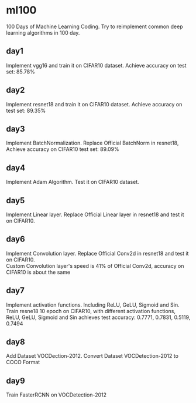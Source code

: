 # ml100
100 Days of Machine Learning Coding. Try to reimplement common deep learning algorithms in 100 day.

## day1
Implement vgg16 and train it on CIFAR10 dataset. Achieve accuracy on test set: 85.78%

## day2
Implement resnet18 and train it on CIFAR10 dataset. Achieve accuracy on test set: 89.35%

## day3
Implement BatchNormalization. Replace Official BatchNorm in resnet18, Achieve accuracy on CIFAR10 test set: 89.09%

## day4
Implement Adam Algorithm. Test it on CIFAR10 dataset.

## day5
Implement Linear layer. Replace Official Linear layer in resnet18 and test it on CIFAR10.

## day6
Implement Convolution layer. Replace Official Conv2d in resnet18 and test it on CIFAR10. <br> Custom Convolution layer's speed is 41% of Official Conv2d, accuracy on CIFAR10 is about the same

## day7
Implement activation functions. Including ReLU, GeLU, Sigmoid and Sin. <br> Train resne18 10 epoch on CIFAR10, with different activation functions, ReLU, GeLU, Sigmoid and Sin achieves test accuracy: 0.7771, 0.7831, 0.5119, 0.7494

## day8
Add Dataset VOCDection-2012. Convert Dataset VOCDetection-2012 to COCO Format

## day9
Train FasterRCNN on VOCDetection-2012